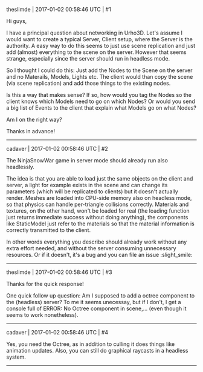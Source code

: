 theslimde | 2017-01-02 00:58:46 UTC | #1

Hi guys,

I have a principal question about networking in Urho3D. Let's assume I would want to create a typical Server, Client setup, where the Server is the authority. A easy way to do this seems to just use scene replication and just add (almost) everything to the scene on the server. However that seems strange, especially since the server should run in headless mode. 

So I thought I could do this: Just add the Nodes to the Scene on the server and no Materails, Models, Lights etc. The client would than copy the scene (via scene replication) and add those things to the existing nodes.

Is this a way that makes sense? If so, how would you tag the Nodes so the client knows which Models need to go on which Nodes? Or would you send a big list 
of Events to the client that explain what Models go on what Nodes?

Am I on the right way?

Thanks in advance!

-------------------------

cadaver | 2017-01-02 00:58:46 UTC | #2

The NinjaSnowWar game in server mode should already run also headlessly.

The idea is that you are able to load just the same objects on the client and server, a light for example exists in the scene and can change its parameters (which will be replicated to clients) but it doesn't actually render. Meshes are loaded into CPU-side memory also on headless mode, so that physics can handle per-triangle collisions correctly. Materials and textures, on the other hand, won't be loaded for real (the loading function just returns immediate success without doing anything), the components like StaticModel just refer to the materials so that the material information is correctly transmitted to the client.

In other words everything you describe should already work without any extra effort needed, and without the server consuming unnecessary resources. Or if it doesn't, it's a bug and you can file an issue :slight_smile:

-------------------------

theslimde | 2017-01-02 00:58:46 UTC | #3

Thanks for the quick response!

One quick follow up question: Am I supposed to add a octree component to the (headless) server? 
To me it seems unecessay, but if I don't, I get a console full of ERROR: No Octree component in scene,...
(even though it seems to work nonetheless).

-------------------------

cadaver | 2017-01-02 00:58:46 UTC | #4

Yes, you need the Octree, as in addition to culling it does things like animation updates. Also, you can still do graphical raycasts in a headless system.

-------------------------

